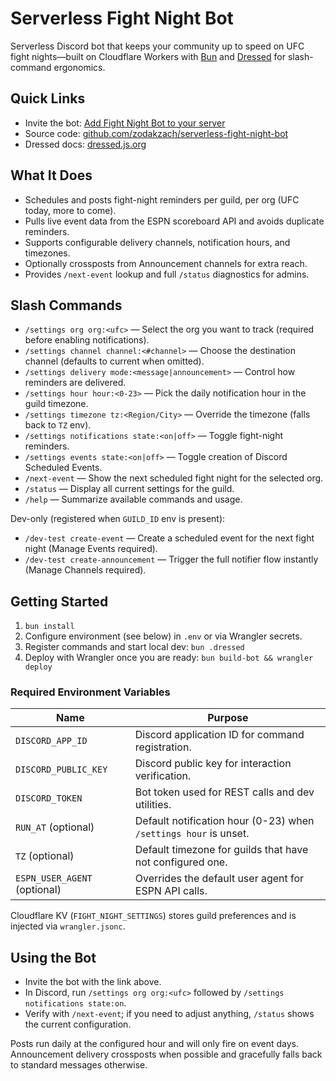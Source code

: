 # Serverless Fight Night Bot

Serverless Discord bot that keeps your community up to speed on UFC fight nights—built on Cloudflare Workers with [Bun](https://bun.com) and [Dressed](https://dressed.js.org) for slash-command ergonomics.

## Quick Links

- Invite the bot: [Add Fight Night Bot to your server](https://discord.com/oauth2/authorize?client_id=1407815699929497760)
- Source code: [github.com/zodakzach/serverless-fight-night-bot](https://github.com/zodakzach/serverless-fight-night-bot.git)
- Dressed docs: [dressed.js.org](https://dressed.js.org)

## What It Does

- Schedules and posts fight-night reminders per guild, per org (UFC today, more to come).
- Pulls live event data from the ESPN scoreboard API and avoids duplicate reminders.
- Supports configurable delivery channels, notification hours, and timezones.
- Optionally crossposts from Announcement channels for extra reach.
- Provides `/next-event` lookup and full `/status` diagnostics for admins.

## Slash Commands

- `/settings org org:<ufc>` — Select the org you want to track (required before enabling notifications).
- `/settings channel channel:<#channel>` — Choose the destination channel (defaults to current when omitted).
- `/settings delivery mode:<message|announcement>` — Control how reminders are delivered.
- `/settings hour hour:<0-23>` — Pick the daily notification hour in the guild timezone.
- `/settings timezone tz:<Region/City>` — Override the timezone (falls back to `TZ` env).
- `/settings notifications state:<on|off>` — Toggle fight-night reminders.
- `/settings events state:<on|off>` — Toggle creation of Discord Scheduled Events.
- `/next-event` — Show the next scheduled fight night for the selected org.
- `/status` — Display all current settings for the guild.
- `/help` — Summarize available commands and usage.

Dev-only (registered when `GUILD_ID` env is present):

- `/dev-test create-event` — Create a scheduled event for the next fight night (Manage Events required).
- `/dev-test create-announcement` — Trigger the full notifier flow instantly (Manage Channels required).

## Getting Started

1. `bun install`
2. Configure environment (see below) in `.env` or via Wrangler secrets.
3. Register commands and start local dev: `bun .dressed`
4. Deploy with Wrangler once you are ready: `bun build-bot && wrangler deploy`

### Required Environment Variables

| Name                         | Purpose                                                          |
| ---------------------------- | ---------------------------------------------------------------- |
| `DISCORD_APP_ID`             | Discord application ID for command registration.                 |
| `DISCORD_PUBLIC_KEY`         | Discord public key for interaction verification.                 |
| `DISCORD_TOKEN`              | Bot token used for REST calls and dev utilities.                 |
| `RUN_AT` (optional)          | Default notification hour (0-23) when `/settings hour` is unset. |
| `TZ` (optional)              | Default timezone for guilds that have not configured one.        |
| `ESPN_USER_AGENT` (optional) | Overrides the default user agent for ESPN API calls.             |

Cloudflare KV (`FIGHT_NIGHT_SETTINGS`) stores guild preferences and is injected via `wrangler.jsonc`.

## Using the Bot

- Invite the bot with the link above.
- In Discord, run `/settings org org:<ufc>` followed by `/settings notifications state:on`.
- Verify with `/next-event`; if you need to adjust anything, `/status` shows the current configuration.

Posts run daily at the configured hour and will only fire on event days. Announcement delivery crossposts when possible and gracefully falls back to standard messages otherwise.

